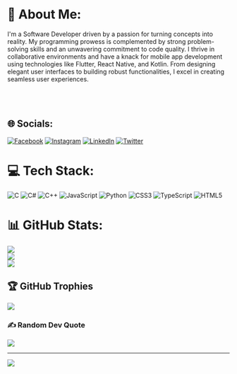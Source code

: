 # 💫 About Me:

I'm a Software Developer driven by a passion for turning concepts into reality. My programming prowess is complemented by strong problem-solving skills and an unwavering commitment to code quality. I thrive in collaborative environments and have a knack for mobile app development using technologies like Flutter, React Native, and Kotlin. From designing elegant user interfaces to building robust functionalities, I excel in creating seamless user experiences.<br><br><br><br>

## 🌐 Socials:

[![Facebook](https://img.shields.io/badge/Facebook-%231877F2.svg?logo=Facebook&logoColor=white)](https://facebook.com/yaassaasssssa/) [![Instagram](https://img.shields.io/badge/Instagram-%23E4405F.svg?logo=Instagram&logoColor=white)](https://instagram.com/y.ssssaa) [![LinkedIn](https://img.shields.io/badge/LinkedIn-%230077B5.svg?logo=linkedin&logoColor=white)](https://www.linkedin.com/in/yassirmoutia/) [![Twitter](https://img.shields.io/badge/Twitter-%231DA1F2.svg?logo=Twitter&logoColor=white)](https://twitter.com/yassssssss)

# 💻 Tech Stack:

![C](https://img.shields.io/badge/c-%2300599C.svg?style=for-the-badge&logo=c&logoColor=white) ![C#](https://img.shields.io/badge/c%23-%23239120.svg?style=for-the-badge&logo=csharp&logoColor=white) ![C++](https://img.shields.io/badge/c++-%2300599C.svg?style=for-the-badge&logo=c%2B%2B&logoColor=white) ![JavaScript](https://img.shields.io/badge/javascript-%23323330.svg?style=for-the-badge&logo=javascript&logoColor=%23F7DF1E) ![Python](https://img.shields.io/badge/python-3670A0?style=for-the-badge&logo=python&logoColor=ffdd54) ![CSS3](https://img.shields.io/badge/css3-%231572B6.svg?style=for-the-badge&logo=css3&logoColor=white) ![TypeScript](https://img.shields.io/badge/typescript-%23007ACC.svg?style=for-the-badge&logo=typescript&logoColor=white) ![HTML5](https://img.shields.io/badge/html5-%23E34F26.svg?style=for-the-badge&logo=html5&logoColor=white)

# 📊 GitHub Stats:

![](https://github-readme-stats.vercel.app/api?username=Portmaler&theme=highcontrast&hide_border=false&include_all_commits=false&count_private=false)<br/>
![](https://github-readme-streak-stats.herokuapp.com/?user=Portmaler&theme=highcontrast&hide_border=false)<br/>
![](https://github-readme-stats.vercel.app/api/top-langs/?username=Portmaler&theme=highcontrast&hide_border=false&include_all_commits=false&count_private=false&layout=compact)

## 🏆 GitHub Trophies

![](https://github-profile-trophy.vercel.app/?username=Portmaler&theme=radical&no-frame=false&no-bg=true&margin-w=4)

### ✍️ Random Dev Quote

![](https://quotes-github-readme.vercel.app/api?type=horizontal&theme=radical)

---

[![](https://visitcount.itsvg.in/api?id=Portmaler&icon=0&color=0)](https://visitcount.itsvg.in)

<!-- Proudly created with GPRM ( https://gprm.itsvg.in ) -->
